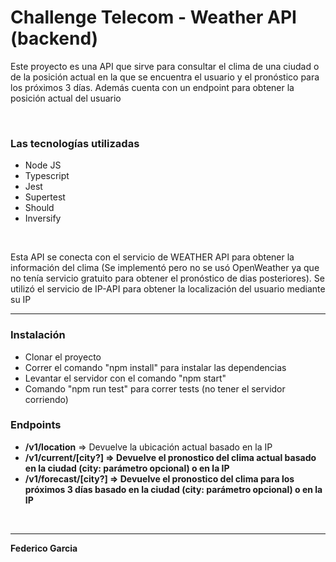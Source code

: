 <h1>Challenge Telecom - Weather API (backend)</h1>

<p>Este proyecto es una API que sirve para consultar el clima de una ciudad o de la posición actual en la que se encuentra el usuario y el pronóstico para los próximos 3 días. Además cuenta con un endpoint para obtener la posición actual del usuario</p>
<br>
<h3>Las tecnologías utilizadas</h3>
<ul>
    <li>Node JS</li>
    <li>Typescript</li>
    <li>Jest</li>
    <li>Supertest</li>
    <li>Should</li>
    <li>Inversify</li>
</ul>

<br>

<p>Esta API se conecta con el servicio de WEATHER API para obtener la información del clima (Se implementó pero no se usó OpenWeather ya que no tenía servicio gratuito para obtener el pronóstico de dias posteriores). Se utilizó el servicio de IP-API para obtener la localización del usuario mediante su IP</p>
<hr>
<h3>Instalación</h3>
<ul>
    <li>Clonar el proyecto</li>
    <li>Correr el comando "npm install" para instalar las dependencias</li>
    <li>Levantar el servidor con el comando "npm start"</li>
    <li>Comando "npm run test" para correr tests (no tener el servidor corriendo)</li>
</ul>

<h3>Endpoints</h3>
<ul>
    <li><strong>/v1/location</strong> => Devuelve la ubicación actual basado en la IP</li>
    <li><strong>/v1/current/[city?] => Devuelve el pronostico del clima actual basado en la ciudad (city: parámetro opcional) o en la IP</strong></li>
    <li><strong>/v1/forecast/[city?] => Devuelve el pronostico del clima para los próximos 3 días basado en la ciudad (city: parámetro opcional) o en la IP</strong></li>
</ul>
<br>
<hr>
<p><strong>Federico Garcia</strong></p>